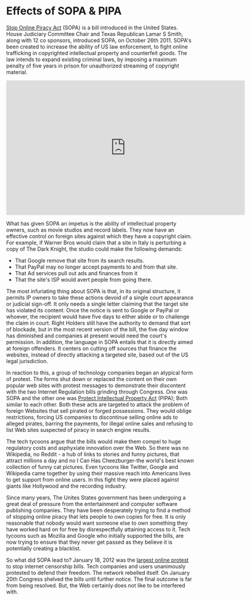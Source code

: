 # Effects of SOPA & PIPA

<a href="http://en.wikipedia.org/wiki/Stop_Online_Piracy_Act">Stop Online Piracy Act</a> (SOPA) is a bill introduced in the United States. House Judiciary Committee Chair and Texas Republican Lamar S Smith, along with 12 co sponsors, introduced SOPA, on October 26th 2011. SOPA's been created to increase the ability of US law enforcement, to fight online trafficking in copyrighted intellectual property and counterfeit goods. The law intends to expand existing criminal laws, by imposing a maximum penalty of five years in prison for unauthorized streaming of copyright material.

<iframe src="https://player.vimeo.com/video/31100268?h=4aa4de9938" width="640" height="360" frameborder="0" allow="autoplay; fullscreen; picture-in-picture" allowfullscreen></iframe>

What has given SOPA an impetus is the ability of intellectual property owners, such as movie studios and record labels. They now have an effective control on foreign sites against which they have a copyright claim. For example, if Warner Bros would claim that a site in Italy is perturbing a copy of The Dark Knight, the studio could make the following demands:

- That Google remove that site from its search results.
- That PayPal may no longer accept payments to and from that site.
- That Ad services pull out ads and finances from it
- That the site's ISP would avert people from going there.

The most infuriating thing about SOPA is that, in its original structure, it permits IP owners to take these actions devoid of a single court appearance or judicial sign-off. It only needs a single letter claiming that the target site has violated its content. Once the notice is sent to Google or PayPal or whoever, the recipient would have five days to either abide or to challenge the claim in court. Right Holders still have the authority to demand that sort of blockade, but in the most recent version of the bill, the five day window has diminished and companies at present would need the court's permission. In addition, the language in SOPA entails that it is directly aimed at foreign offenders. It centers on cutting off sources that finance the websites, instead of directly attacking a targeted site, based out of the US legal jurisdiction.

In reaction to this, a group of technology companies began an atypical form of protest. The forms shut down or replaced the content on their own popular web sites with protest messages to demonstrate their discontent with the two Internet Regulation bills grinding through Congress. One was SOPA and the other one was <a href="http://en.wikipedia.org/wiki/PROTECT_IP_Act">Protect Intellectual Property Act</a> (PIPA); Both similar to each other. Both these acts are targeted to attack the problem of foreign Websites that sell pirated or forged possessions. They would oblige restrictions, forcing US companies to discontinue selling online ads to alleged pirates, barring the payments, for illegal online sales and refusing to list Web sites suspected of piracy in search engine results.

The tech tycoons argue that the bills would make them compel to huge regulatory costs and asphyxiate innovation over the Web. So there was no Wikipedia, no Reddit - a hub of links to stories and funny pictures, that attract millions a day and no I Can Has Cheezburger-the world's best known collection of funny cat pictures. Even tycoons like Twitter, Google and Wikipedia came together by using their massive reach into Americans lives to get support from online users. In this fight they were placed against giants like Hollywood and the recording industry.

Since many years, The Unites States government has been undergoing a great deal of pressure from the entertainment and computer software publishing companies. They have been desperately trying to find a method of stopping online piracy that lets people to own copies for free. It is only reasonable that nobody would want someone else to own something they have worked hard on for free by disrespectfully attaining access to it. Tech tycoons such as Mozilla and Google who initially supported the bills, are now trying to ensure that they never get passed as they believe it is potentially creating a blacklist. 

So what did SOPA lead to? January 18, 2012 was the <a href="http://www.usatoday.com/tech/news/story/2012-01-18/SOPA-PIPA-protest-reaction/52641560/1">largest online protest</a> to stop internet censorship bills. Tech companies and users unanimously protested to defend their freedom. The network rebelled itself. On January 20th Congress shelved the bills until further notice. The final outcome is far from being resolved. But, the Web certainly does not like to be interfered with.
